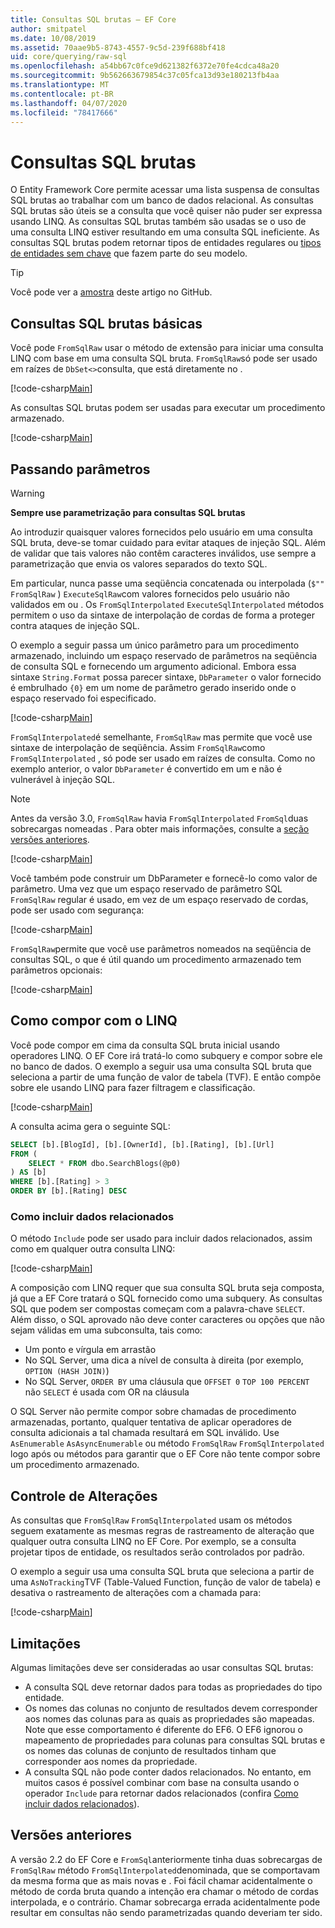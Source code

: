 ```yaml
---
title: Consultas SQL brutas – EF Core
author: smitpatel
ms.date: 10/08/2019
ms.assetid: 70aae9b5-8743-4557-9c5d-239f688bf418
uid: core/querying/raw-sql
ms.openlocfilehash: a54bb67c0fce9d621382f6372e70fe4cdca48a20
ms.sourcegitcommit: 9b562663679854c37c05fca13d93e180213fb4aa
ms.translationtype: MT
ms.contentlocale: pt-BR
ms.lasthandoff: 04/07/2020
ms.locfileid: "78417666"
---
```

# <a name="raw-sql-queries"></a>Consultas SQL brutas

O Entity Framework Core permite acessar uma lista suspensa de consultas SQL brutas ao trabalhar com um banco de dados relacional. As consultas SQL brutas são úteis se a consulta que você quiser não puder ser expressa usando LINQ. As consultas SQL brutas também são usadas se o uso de uma consulta LINQ estiver resultando em uma consulta SQL ineficiente. As consultas SQL brutas podem retornar tipos de entidades regulares ou [tipos de entidades sem chave](xref:core/modeling/keyless-entity-types) que fazem parte do seu modelo.

> [!TIP]  
> Você pode ver a [amostra](https://github.com/dotnet/EntityFramework.Docs/tree/master/samples/core/Querying/) deste artigo no GitHub.

## <a name="basic-raw-sql-queries"></a>Consultas SQL brutas básicas

Você pode `FromSqlRaw` usar o método de extensão para iniciar uma consulta LINQ com base em uma consulta SQL bruta. `FromSqlRaw`só pode ser usado em raízes de `DbSet<>`consulta, que está diretamente no .

[!code-csharp[Main](../../../samples/core/Querying/RawSQL/Sample.cs#FromSqlRaw)]

As consultas SQL brutas podem ser usadas para executar um procedimento armazenado.

[!code-csharp[Main](../../../samples/core/Querying/RawSQL/Sample.cs#FromSqlRawStoredProcedure)]

## <a name="passing-parameters"></a>Passando parâmetros

> [!WARNING]
> **Sempre use parametrização para consultas SQL brutas**
>
> Ao introduzir quaisquer valores fornecidos pelo usuário em uma consulta SQL bruta, deve-se tomar cuidado para evitar ataques de injeção SQL. Além de validar que tais valores não contêm caracteres inválidos, use sempre a parametrização que envia os valores separados do texto SQL.
>
> Em particular, nunca passe uma seqüência concatenada ou interpolada (`$""` `FromSqlRaw` ) `ExecuteSqlRaw`com valores fornecidos pelo usuário não validados em ou . Os `FromSqlInterpolated` `ExecuteSqlInterpolated` métodos permitem o uso da sintaxe de interpolação de cordas de forma a proteger contra ataques de injeção SQL.

O exemplo a seguir passa um único parâmetro para um procedimento armazenado, incluindo um espaço reservado de parâmetros na seqüência de consulta SQL e fornecendo um argumento adicional. Embora essa sintaxe `String.Format` possa parecer sintaxe, `DbParameter` o valor fornecido é embrulhado `{0}` em um nome de parâmetro gerado inserido onde o espaço reservado foi especificado.

[!code-csharp[Main](../../../samples/core/Querying/RawSQL/Sample.cs#FromSqlRawStoredProcedureParameter)]

`FromSqlInterpolated`é semelhante, `FromSqlRaw` mas permite que você use sintaxe de interpolação de seqüência. Assim `FromSqlRaw`como `FromSqlInterpolated` , só pode ser usado em raízes de consulta. Como no exemplo anterior, o valor `DbParameter` é convertido em um e não é vulnerável à injeção SQL.

> [!NOTE]
> Antes da versão 3.0, `FromSqlRaw` havia `FromSqlInterpolated` `FromSql`duas sobrecargas nomeadas . Para obter mais informações, consulte a [seção versões anteriores](#previous-versions).

[!code-csharp[Main](../../../samples/core/Querying/RawSQL/Sample.cs#FromSqlInterpolatedStoredProcedureParameter)]

Você também pode construir um DbParameter e fornecê-lo como valor de parâmetro. Uma vez que um espaço reservado de parâmetro SQL `FromSqlRaw` regular é usado, em vez de um espaço reservado de cordas, pode ser usado com segurança:

[!code-csharp[Main](../../../samples/core/Querying/RawSQL/Sample.cs#FromSqlRawStoredProcedureSqlParameter)]

`FromSqlRaw`permite que você use parâmetros nomeados na seqüência de consultas SQL, o que é útil quando um procedimento armazenado tem parâmetros opcionais:

[!code-csharp[Main](../../../samples/core/Querying/RawSQL/Sample.cs#FromSqlRawStoredProcedureNamedSqlParameter)]

## <a name="composing-with-linq"></a>Como compor com o LINQ

Você pode compor em cima da consulta SQL bruta inicial usando operadores LINQ. O EF Core irá tratá-lo como subquery e compor sobre ele no banco de dados. O exemplo a seguir usa uma consulta SQL bruta que seleciona a partir de uma função de valor de tabela (TVF). E então compõe sobre ele usando LINQ para fazer filtragem e classificação.

[!code-csharp[Main](../../../samples/core/Querying/RawSQL/Sample.cs#FromSqlInterpolatedComposed)]

A consulta acima gera o seguinte SQL:

```sql
SELECT [b].[BlogId], [b].[OwnerId], [b].[Rating], [b].[Url]
FROM (
    SELECT * FROM dbo.SearchBlogs(@p0)
) AS [b]
WHERE [b].[Rating] > 3
ORDER BY [b].[Rating] DESC
```

### <a name="including-related-data"></a>Como incluir dados relacionados

O método `Include` pode ser usado para incluir dados relacionados, assim como em qualquer outra consulta LINQ:

[!code-csharp[Main](../../../samples/core/Querying/RawSQL/Sample.cs#FromSqlInterpolatedInclude)]

A composição com LINQ requer que sua consulta SQL bruta seja composta, já que a EF Core tratará o SQL fornecido como uma subquery. As consultas SQL que podem ser compostas começam com a palavra-chave `SELECT`. Além disso, o SQL aprovado não deve conter caracteres ou opções que não sejam válidas em uma subconsulta, tais como:

- Um ponto e vírgula em arrastão
- No SQL Server, uma dica a nível de consulta à direita (por exemplo, `OPTION (HASH JOIN)`)
- No SQL Server, `ORDER BY` uma cláusula que `OFFSET 0` `TOP 100 PERCENT` não `SELECT` é usada com OR na cláusula

O SQL Server não permite compor sobre chamadas de procedimento armazenadas, portanto, qualquer tentativa de aplicar operadores de consulta adicionais a tal chamada resultará em SQL inválido. Use `AsEnumerable` `AsAsyncEnumerable` ou método `FromSqlRaw` `FromSqlInterpolated` logo após ou métodos para garantir que o EF Core não tente compor sobre um procedimento armazenado.

## <a name="change-tracking"></a>Controle de Alterações

As consultas que `FromSqlRaw` `FromSqlInterpolated` usam os métodos seguem exatamente as mesmas regras de rastreamento de alteração que qualquer outra consulta LINQ no EF Core. Por exemplo, se a consulta projetar tipos de entidade, os resultados serão controlados por padrão.

O exemplo a seguir usa uma consulta SQL bruta que seleciona a partir de uma `AsNoTracking`TVF (Table-Valued Function, função de valor de tabela) e desativa o rastreamento de alterações com a chamada para:

[!code-csharp[Main](../../../samples/core/Querying/RawSQL/Sample.cs#FromSqlInterpolatedAsNoTracking)]

## <a name="limitations"></a>Limitações

Algumas limitações deve ser consideradas ao usar consultas SQL brutas:

- A consulta SQL deve retornar dados para todas as propriedades do tipo entidade.
- Os nomes das colunas no conjunto de resultados devem corresponder aos nomes das colunas para as quais as propriedades são mapeadas. Note que esse comportamento é diferente do EF6. O EF6 ignorou o mapeamento de propriedades para colunas para consultas SQL brutas e os nomes das colunas de conjunto de resultados tinham que corresponder aos nomes da propriedade.
- A consulta SQL não pode conter dados relacionados. No entanto, em muitos casos é possível combinar com base na consulta usando o operador `Include` para retornar dados relacionados (confira [Como incluir dados relacionados](#including-related-data)).

## <a name="previous-versions"></a>Versões anteriores

A versão 2.2 do EF Core e `FromSql`anteriormente tinha duas sobrecargas de `FromSqlRaw` método `FromSqlInterpolated`denominada, que se comportavam da mesma forma que as mais novas e . Foi fácil chamar acidentalmente o método de corda bruta quando a intenção era chamar o método de cordas interpolada, e o contrário. Chamar sobrecarga errada acidentalmente pode resultar em consultas não sendo parametrizadas quando deveriam ter sido.
